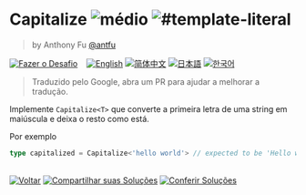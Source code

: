 <!--info-header-start--><h1>Capitalize <img src="https://img.shields.io/badge/-m%C3%A9dio-d9901a" alt="médio"/> <img src="https://img.shields.io/badge/-%23template--literal-999" alt="#template-literal"/></h1><blockquote><p>by Anthony Fu <a href="https://github.com/antfu" target="_blank">@antfu</a></p></blockquote><p><a href="https://tsch.js.org/110/play/pt-BR" target="_blank"><img src="https://img.shields.io/badge/-Fazer%20o%20Desafio-3178c6?logo=typescript&logoColor=white" alt="Fazer o Desafio"/></a> &nbsp;&nbsp;&nbsp;<a href="./README.md" target="_blank"><img src="https://img.shields.io/badge/-English-gray" alt="English"/></a>  <a href="./README.zh-CN.md" target="_blank"><img src="https://img.shields.io/badge/-%E7%AE%80%E4%BD%93%E4%B8%AD%E6%96%87-gray" alt="简体中文"/></a>  <a href="./README.ja.md" target="_blank"><img src="https://img.shields.io/badge/-%E6%97%A5%E6%9C%AC%E8%AA%9E-gray" alt="日本語"/></a>  <a href="./README.ko.md" target="_blank"><img src="https://img.shields.io/badge/-%ED%95%9C%EA%B5%AD%EC%96%B4-gray" alt="한국어"/></a> </p><!--info-header-end-->

> Traduzido pelo Google, abra um PR para ajudar a melhorar a tradução.

Implemente `Capitalize<T>` que converte a primeira letra de uma string em maiúscula e deixa o resto como está.

Por exemplo

```ts
type capitalized = Capitalize<'hello world'> // expected to be 'Hello world'
```

<!--info-footer-start--><br><a href="../../README.pt-BR.md" target="_blank"><img src="https://img.shields.io/badge/-Voltar-grey" alt="Voltar"/></a> <a href="https://tsch.js.org/110/answer/pt-BR" target="_blank"><img src="https://img.shields.io/badge/-Compartilhar%20suas%20Solu%C3%A7%C3%B5es-teal" alt="Compartilhar suas Soluções"/></a> <a href="https://tsch.js.org/110/solutions" target="_blank"><img src="https://img.shields.io/badge/-Conferir%20Solu%C3%A7%C3%B5es-de5a77?logo=awesome-lists&logoColor=white" alt="Conferir Soluções"/></a> <!--info-footer-end-->